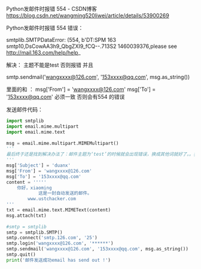 Python发邮件时报错 554 - CSDN博客 https://blog.csdn.net/wangming520liwei/article/details/53900269

Python发邮件时报错 554 
错误：

smtplib.SMTPDataError: (554, b'DT:SPM 163 smtp10,DsCowAA3h9_QbgZXI9_fCQ--.713S2 1460039376,please see http://mail.163.com/help/help_

解决：
主题不能是test 否则报错 并且

smtp.sendmail('wangxxxx@126.com', '153xxxx@qq.com', msg.as_string())

里面的和 ：
msg['From'] = 'wangxxxx@126.com'
msg['To'] = '153xxxx@qq.com'
必须一致 否则会有554 的错误

发送邮件代码：

```py
import smtplib
import email.mime.multipart
import email.mime.text
 
msg = email.mime.multipart.MIMEMultipart()
'''
最后终于还是找到解决办法了：邮件主题为‘test’的时候就会出现错误，换成其他词就好了。。我也不知道这是什么奇葩的原因
'''
msg['Subject'] = 'duanx'
msg['From'] = 'wangxxxx@126.com'
msg['To'] = '153xxxx@qq.com'
content = '''''
    你好，xiaoming
            这是一封自动发送的邮件。
        www.ustchacker.com
'''
txt = email.mime.text.MIMEText(content)
msg.attach(txt)
 
#smtp = smtplib
smtp = smtplib.SMTP()
smtp.connect('smtp.126.com', '25')
smtp.login('wangxxxx@126.com', '******')
smtp.sendmail('wangxxxx@126.com', '153xxxx@qq.com', msg.as_string())
smtp.quit()
print('邮件发送成功email has send out !')
```